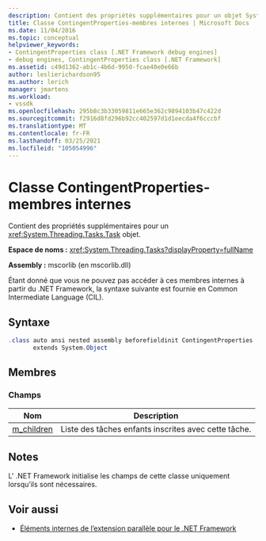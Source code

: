 ```yaml
---
description: Contient des propriétés supplémentaires pour un objet System. Threading. Tasks. Task.
title: Classe ContingentProperties-membres internes | Microsoft Docs
ms.date: 11/04/2016
ms.topic: conceptual
helpviewer_keywords:
- ContingentProperties class [.NET Framework debug engines]
- debug engines, ContingentProperties class [.NET Framework]
ms.assetid: c49d1362-ab1c-4b6d-9950-fcae40e0e66b
author: leslierichardson95
ms.author: lerich
manager: jmartens
ms.workload:
- vssdk
ms.openlocfilehash: 295b8c3b33059811e665e362c9894103b47c422d
ms.sourcegitcommit: f2916d8fd296b92cc402597d1d1eecda4f6cccbf
ms.translationtype: MT
ms.contentlocale: fr-FR
ms.lasthandoff: 03/25/2021
ms.locfileid: "105054996"
---
```

# <a name="contingentproperties-class---internal-members"></a>Classe ContingentProperties-membres internes
Contient des propriétés supplémentaires pour un <xref:System.Threading.Tasks.Task> objet.

 **Espace de noms :** <xref:System.Threading.Tasks?displayProperty=fullName>

 **Assembly :** mscorlib (en mscorlib.dll)

 Étant donné que vous ne pouvez pas accéder à ces membres internes à partir du .NET Framework, la syntaxe suivante est fournie en Common Intermediate Language (CIL).

## <a name="syntax"></a>Syntaxe

```csharp
.class auto ansi nested assembly beforefieldinit ContingentProperties
       extends System.Object
```

## <a name="members"></a>Membres

### <a name="fields"></a>Champs

|Nom|Description|
|----------|-----------------|
|[m_children](../../extensibility/debugger/m-children-field.md)|Liste des tâches enfants inscrites avec cette tâche.|

## <a name="remarks"></a>Notes
 L' .NET Framework initialise les champs de cette classe uniquement lorsqu’ils sont nécessaires.

## <a name="see-also"></a>Voir aussi
- [Éléments internes de l’extension parallèle pour le .NET Framework](../../extensibility/debugger/parallel-extension-internals-for-the-dotnet-framework.md)
